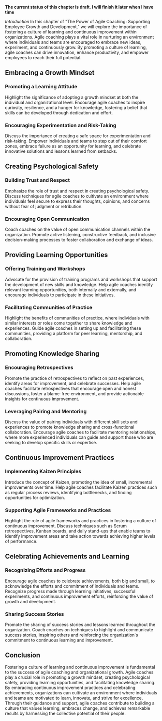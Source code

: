 **The current status of this chapter is draft. I will finish it later when I have time**

*Introduction* In this chapter of "The Power of Agile Coaching: Supporting Employee Growth and Development," we will explore the importance of fostering a culture of learning and continuous improvement within organizations. Agile coaching plays a vital role in nurturing an environment where individuals and teams are encouraged to embrace new ideas, experiment, and continuously grow. By promoting a culture of learning, agile coaches can drive innovation, enhance productivity, and empower employees to reach their full potential.

Embracing a Growth Mindset
--------------------------

### Promoting a Learning Attitude

Highlight the significance of adopting a growth mindset at both the individual and organizational level. Encourage agile coaches to inspire curiosity, resilience, and a hunger for knowledge, fostering a belief that skills can be developed through dedication and effort.

### Encouraging Experimentation and Risk-Taking

Discuss the importance of creating a safe space for experimentation and risk-taking. Empower individuals and teams to step out of their comfort zones, embrace failure as an opportunity for learning, and celebrate innovative solutions and lessons learned from setbacks.

Creating Psychological Safety
-----------------------------

### Building Trust and Respect

Emphasize the role of trust and respect in creating psychological safety. Discuss techniques for agile coaches to cultivate an environment where individuals feel secure to express their thoughts, opinions, and concerns without fear of judgment or retribution.

### Encouraging Open Communication

Coach coaches on the value of open communication channels within the organization. Promote active listening, constructive feedback, and inclusive decision-making processes to foster collaboration and exchange of ideas.

Providing Learning Opportunities
--------------------------------

### Offering Training and Workshops

Advocate for the provision of training programs and workshops that support the development of new skills and knowledge. Help agile coaches identify relevant learning opportunities, both internally and externally, and encourage individuals to participate in these initiatives.

### Facilitating Communities of Practice

Highlight the benefits of communities of practice, where individuals with similar interests or roles come together to share knowledge and experiences. Guide agile coaches in setting up and facilitating these communities, providing a platform for peer learning, mentorship, and collaboration.

Promoting Knowledge Sharing
---------------------------

### Encouraging Retrospectives

Promote the practice of retrospectives to reflect on past experiences, identify areas for improvement, and celebrate successes. Help agile coaches facilitate retrospectives that encourage open and honest discussions, foster a blame-free environment, and provide actionable insights for continuous improvement.

### Leveraging Pairing and Mentoring

Discuss the value of pairing individuals with different skill sets and experiences to promote knowledge sharing and cross-functional collaboration. Encourage agile coaches to facilitate mentoring relationships, where more experienced individuals can guide and support those who are seeking to develop specific skills or expertise.

Continuous Improvement Practices
--------------------------------

### Implementing Kaizen Principles

Introduce the concept of Kaizen, promoting the idea of small, incremental improvements over time. Help agile coaches facilitate Kaizen practices such as regular process reviews, identifying bottlenecks, and finding opportunities for optimization.

### Supporting Agile Frameworks and Practices

Highlight the role of agile frameworks and practices in fostering a culture of continuous improvement. Discuss techniques such as Scrum retrospectives, Kanban boards, and daily stand-ups that enable teams to identify improvement areas and take action towards achieving higher levels of performance.

Celebrating Achievements and Learning
-------------------------------------

### Recognizing Efforts and Progress

Encourage agile coaches to celebrate achievements, both big and small, to acknowledge the efforts and commitment of individuals and teams. Recognize progress made through learning initiatives, successful experiments, and continuous improvement efforts, reinforcing the value of growth and development.

### Sharing Success Stories

Promote the sharing of success stories and lessons learned throughout the organization. Coach coaches on techniques to highlight and communicate success stories, inspiring others and reinforcing the organization's commitment to continuous learning and improvement.

Conclusion
----------

Fostering a culture of learning and continuous improvement is fundamental to the success of agile coaching and organizational growth. Agile coaches play a crucial role in promoting a growth mindset, creating psychological safety, providing learning opportunities, and facilitating knowledge sharing. By embracing continuous improvement practices and celebrating achievements, organizations can cultivate an environment where individuals and teams are motivated to learn, innovate, and strive for excellence. Through their guidance and support, agile coaches contribute to building a culture that values learning, embraces change, and achieves remarkable results by harnessing the collective potential of their people.
